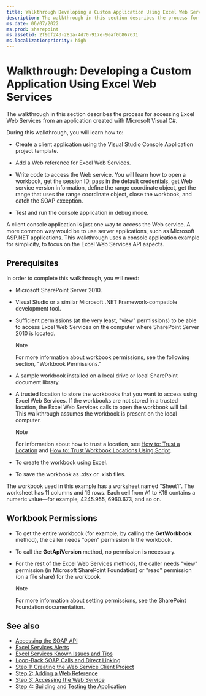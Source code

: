 ```yaml
---
title: Walkthrough Developing a Custom Application Using Excel Web Services
description: The walkthrough in this section describes the process for accessing Excel Web Services from an application created with Microsoft Visual C#.
ms.date: 06/07/2022
ms.prod: sharepoint
ms.assetid: 2f9bf243-281a-4d70-917e-9eaf0b867631
ms.localizationpriority: high
---
```



# Walkthrough: Developing a Custom Application Using Excel Web Services

The walkthrough in this section describes the process for accessing Excel Web Services from an application created with Microsoft Visual C#.
  
    
    

During this walkthrough, you will learn how to:
- Create a client application using the Visual Studio Console Application project template.
    
  
- Add a Web reference for Excel Web Services.
    
  
- Write code to access the Web service. You will learn how to open a workbook, get the session ID, pass in the default credentials, get Web service version information, define the range coordinate object, get the range that uses the range coordinate object, close the workbook, and catch the SOAP exception.
    
  
- Test and run the console application in debug mode.
    
  
A client console application is just one way to access the Web service. A more common way would be to use server applications, such as Microsoft ASP.NET applications. This walkthrough uses a console application example for simplicity, to focus on the Excel Web Services API aspects.
## Prerequisites

In order to complete this walkthrough, you will need: 
  
    
    

- Microsoft SharePoint Server 2010.
    
  
- Visual Studio or a similar Microsoft .NET Framework-compatible development tool.
    
  
- Sufficient permissions (at the very least, "view" permissions) to be able to access Excel Web Services on the computer where SharePoint Server 2010 is located. 
    
    > [!NOTE] 
    > For more information about workbook permissions, see the following section, "Workbook Permissions." 

- A sample workbook installed on a local drive or local SharePoint document library. 
    
  
- A trusted location to store the workbooks that you want to access using Excel Web Services. If the workbooks are not stored in a trusted location, the Excel Web Services calls to open the workbook will fail. This walkthrough assumes the workbook is present on the local computer. 
    
    > [!NOTE] 
    > For information about how to trust a location, see  [How to: Trust a Location](how-to-trust-a-location.md) and [How to: Trust Workbook Locations Using Script](https://msdn.microsoft.com/library/79ab6ced-7a0c-4275-b852-bb246fc6be57%28Office.15%29.aspx). 

- To create the workbook using Excel.
    
  
- To save the workbook as .xlsx or .xlsb files.
    
  
The workbook used in this example has a worksheet named "Sheet1". The worksheet has 11 columns and 19 rows. Each cell from A1 to K19 contains a numeric value—for example, 4245.955, 6960.673, and so on.
  
    
    

## Workbook Permissions


- To get the entire workbook (for example, by calling the **GetWorkbook** method), the caller needs "open" permission fr the workbook.
    
  
- To call the **GetApiVersion** method, no permission is necessary.
    
  
- For the rest of the Excel Web Services methods, the caller needs "view" permission (in Microsoft SharePoint Foundation) or "read" permission (on a file share) for the workbook.
    
    > [!NOTE] 
    > For more information about setting permissions, see the SharePoint Foundation documentation. 

## See also

- [Accessing the SOAP API](accessing-the-soap-api.md)
- [Excel Services Alerts](excel-services-alerts.md)
- [Excel Services Known Issues and Tips](excel-services-known-issues-and-tips.md)
- [Loop-Back SOAP Calls and Direct Linking](loop-back-soap-calls-and-direct-linking.md)
- [Step 1: Creating the Web Service Client Project](step-1-creating-the-web-service-client-project.md)
- [Step 2: Adding a Web Reference](step-2-adding-a-web-reference.md)
- [Step 3: Accessing the Web Service](step-3-accessing-the-web-service.md)
- [Step 4: Building and Testing the Application](step-4-building-and-testing-the-application.md)
